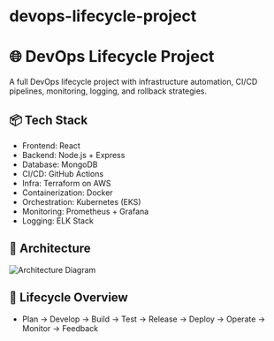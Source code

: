 # devops-lifecycle-project
# 🌐 DevOps Lifecycle Project

A full DevOps lifecycle project with infrastructure automation, CI/CD pipelines, monitoring, logging, and rollback strategies.

## 📦 Tech Stack

- Frontend: React
- Backend: Node.js + Express
- Database: MongoDB
- CI/CD: GitHub Actions
- Infra: Terraform on AWS
- Containerization: Docker
- Orchestration: Kubernetes (EKS)
- Monitoring: Prometheus + Grafana
- Logging: ELK Stack

## 🧱 Architecture

![Architecture Diagram](./docs/architecture-diagram.png)

## 🚀 Lifecycle Overview

- Plan → Develop → Build → Test → Release → Deploy → Operate → Monitor → Feedback
